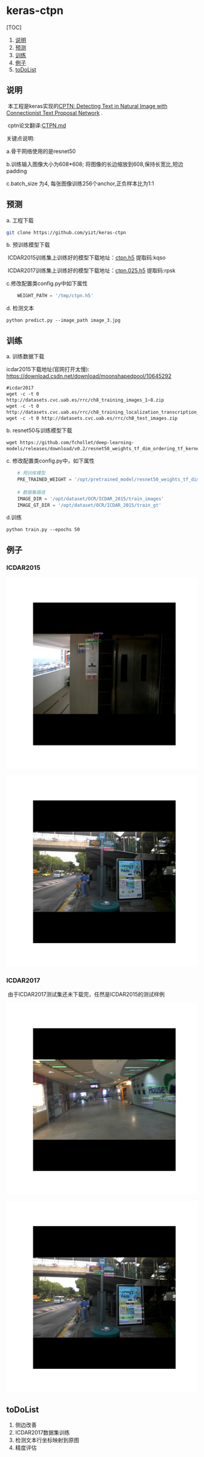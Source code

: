 # keras-ctpn

[TOC]

1. [说明](#说明)
2. [预测](#预测)
3. [训练](#训练)
4. [例子](#例子)
5. [toDoList](#toDoList)

## 说明

​         本工程是keras实现的[CPTN: Detecting Text in Natural Image with Connectionist Text Proposal Network](https://arxiv.org/abs/1609.03605) .

​         cptn论文翻译:[CTPN.md](https://github.com/yizt/cv-papers/blob/master/CTPN.md)

关键点说明:

a.骨干网络使用的是resnet50

b.训练输入图像大小为608*608; 将图像的长边缩放到608,保持长宽比,短边padding

c.batch_size 为4, 每张图像训练256个anchor,正负样本比为1:1



## 预测

a. 工程下载

```bash
git clone https://github.com/yizt/keras-ctpn
```



b. 预训练模型下载

​    ICDAR2015训练集上训练好的模型下载地址：[ctpn.h5](https://pan.baidu.com/s/1U7wErHzzwQxWkssAAp50zQ) 提取码:kqso

​    ICDAR2017训练集上训练好的模型下载地址：[ctpn.025.h5](https://pan.baidu.com/s/1hyG_nWch-Omtd2U1m6sDVQ) 提取码:rpsk

c.修改配置类config.py中如下属性

```python
	WEIGHT_PATH = '/tmp/ctpn.h5'
```

d. 检测文本

```shell
python predict.py --image_path image_3.jpg
```



## 训练

a. 训练数据下载

 icdar2015下载地址(官网打开太慢): https://download.csdn.net/download/moonshapedpool/10645292

```shell
#icdar2017
wget -c -t 0 http://datasets.cvc.uab.es/rrc/ch8_training_images_1~8.zip
wget -c -t 0 http://datasets.cvc.uab.es/rrc/ch8_training_localization_transcription_gt_v2.zip
wget -c -t 0 http://datasets.cvc.uab.es/rrc/ch8_test_images.zip
```



b. resnet50与训练模型下载

```shell
wget https://github.com/fchollet/deep-learning-models/releases/download/v0.2/resnet50_weights_tf_dim_ordering_tf_kernels_notop.h5
```



c. 修改配置类config.py中，如下属性

```python
	# 预训练模型
    PRE_TRAINED_WEIGHT = '/opt/pretrained_model/resnet50_weights_tf_dim_ordering_tf_kernels_notop.h5'

    # 数据集路径
    IMAGE_DIR = '/opt/dataset/OCR/ICDAR_2015/train_images'
    IMAGE_GT_DIR = '/opt/dataset/OCR/ICDAR_2015/train_gt'
```

d.训练

```shell
python train.py --epochs 50
```





## 例子

### ICDAR2015

![](image_examples/examples.4.png)

![](image_examples/examples.5.png)

### ICDAR2017

​          由于ICDAR2017测试集还未下载完，任然是ICDAR2015的测试样例

![](image_examples/examples.2.png)



![](image_examples/examples.6.png)



## toDoList

1. 侧边改善
2. ICDAR2017数据集训练
3. 检测文本行坐标映射到原图
4. 精度评估